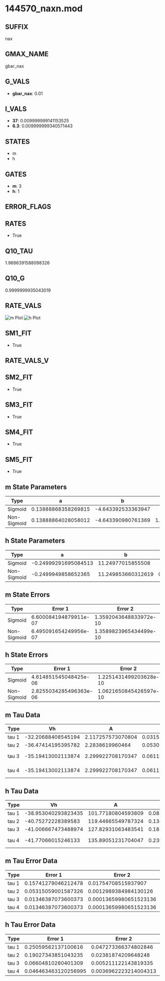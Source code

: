 # 144570_naxn.mod

## SUFFIX

nax

## GMAX_NAME

gbar_nax

## G_VALS

- **gbar_nax**: 0.01

## I_VALS

- **37**: 0.009999999141153525
- **6.3**: 0.009999999340571443

## STATES

- m
- h

## GATES

- **m**: 3
- **h**: 1

## ERROR_FLAGS


## RATES

- True

## Q10_TAU

1.9686391588098326

## Q10_G

0.9999999935043019

## RATE_VALS

![m Plot](/Users/pbozelos/Dropbox/icg-Chai-Panos/supermodels/output_markdown_files/Na/144570_naxn.mod/images/m.png)
![h Plot](/Users/pbozelos/Dropbox/icg-Chai-Panos/supermodels/output_markdown_files/Na/144570_naxn.mod/images/h.png)

## SM1_FIT

- True

## RATE_VALS_V

## SM2_FIT

- True

## SM3_FIT

- True

## SM4_FIT

- True

## SM5_FIT

- True

## m State Parameters

| Type | a | b | c | d |
| --- | --- | --- | --- | --- |
| Sigmoid | 0.13888868358269815 | -4.643392533363947 |
| Non-Sigmoid | 0.13888864028058012 | -4.643390980761369 | 1.0000001371885214 | -5.095591972576588e-08 |

## h State Parameters

| Type | a | b | c | d |
| --- | --- | --- | --- | --- |
| Sigmoid | -0.24999291695084513 | 11.24977015855508 |
| Non-Sigmoid | -0.2499949858652365 | 11.249853660312619 | 0.9999964340522612 | 1.8256956664625582e-07 |

## m State Errors

| Type | Error 1 | Error 2 | Error 3 |
| --- | --- | --- | --- |
| Sigmoid | 6.600084194879911e-07 | 1.3592043648833972e-10 | 4.1093500575569515e-07 |
| Non-Sigmoid | 6.495091654249956e-07 | 1.3589823965434499e-10 | 4.0439795122515647e-07 |

## h State Errors

| Type | Error 1 | Error 2 | Error 3 |
| --- | --- | --- | --- |
| Sigmoid | 4.614851545048425e-06 | 1.2251431499203628e-10 | 3.584101055971376e-06 |
| Non-Sigmoid | 2.8255034285496363e-06 | 1.0621650845426597e-10 | 2.1944129129746964e-06 |

## m Tau Data

| Type | Vh | A | b1 | b2 | c1 | c2 | d1 | d2 | e1 | e2 |
| --- | --- | --- | --- | --- | --- | --- | --- | --- | --- | --- |
| tau 1 | -32.20688408545194 | 2.117257573070804 | 0.03151034774446866 | 0.05690698618024382 |
| tau 2 | -36.47414195395782 | 2.2838619960464 | 0.05301627803561732 | 0.00040775383812069834 | 0.06388360033198956 | -0.0003072921491856698 |
| tau 3 | -35.19413002113874 | 2.299922708170347 | 0.06112829132188657 | 0.000853502355170652 | 5.379164150469984e-06 | 0.07731221884854256 | -0.0007256983031555236 | 2.596457935919896e-06 |
| tau 4 | -35.19413002113874 | 2.299922708170347 | 0.06112829132188657 | 0.000853502355170652 | 5.379164150469984e-06 | 0.0 | 0.07731221884854256 | -0.0007256983031555236 | 2.596457935919896e-06 | 0.0 |

## h Tau Data

| Type | Vh | A | b1 | b2 | c1 | c2 | d1 | d2 | e1 | e2 |
| --- | --- | --- | --- | --- | --- | --- | --- | --- | --- | --- |
| tau 1 | -38.953040293823435 | 101.77180804593809 | 0.0835956248952691 | 0.3140999864319809 |
| tau 2 | -40.75272228389583 | 119.44665549787324 | 0.13492291957396288 | 0.0015634919398318944 | 0.26569650784565235 | -0.0016671379125118308 |
| tau 3 | -41.006667473488974 | 127.82931063483541 | 0.1825921257207533 | 0.004673906900367906 | 4.35291297901035e-05 | 0.3551656154893794 | -0.012982121761324097 | 0.00016028810324244657 |
| tau 4 | -41.77066015246133 | 135.89051231704047 | 0.23966322778897953 | 0.010357152749174236 | 0.00022308525696046534 | 1.7206571131824406e-06 | 0.3421509569717712 | -0.012728362966456474 | 0.000196194656114511 | -8.581065001302452e-07 |

## m Tau Error Data

| Type | Error 1 | Error 2 | Error 3 |
| --- | --- | --- | --- |
| tau 1 | 0.15741279046212478 | 0.01754708515937907 | 0.07461916200139697 |
| tau 2 | 0.05315059001587326 | 0.0012989384984130126 | 0.02519523651935103 |
| tau 3 | 0.01346387073600373 | 0.00013659980651523136 | 0.0063823450983004 |
| tau 4 | 0.01346387073600373 | 0.00013659980651523136 | 0.0063823450983004 |

## h Tau Error Data

| Type | Error 1 | Error 2 | Error 3 |
| --- | --- | --- | --- |
| tau 1 | 0.25059562137100616 | 0.047273366374802846 | 0.19244950927806284 |
| tau 2 | 0.19027343851043235 | 0.02381874209648248 | 0.14612398121581494 |
| tau 3 | 0.06604810260401309 | 0.005211122143819335 | 0.050722853277914905 |
| tau 4 | 0.046463463120256995 | 0.0036962223214004313 | 0.03568246974121872 |

